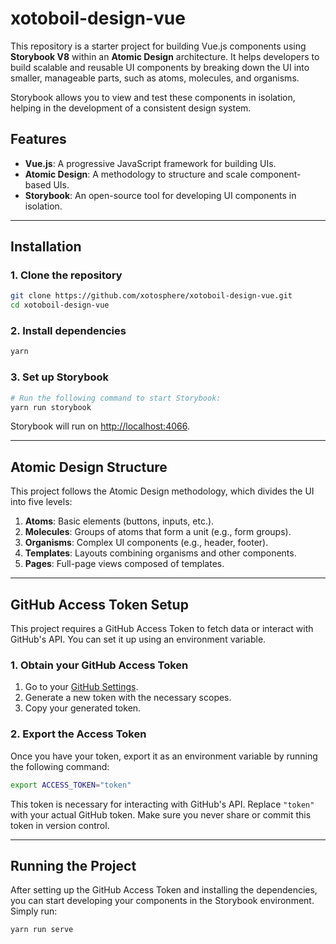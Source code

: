 # xotoboil-design-vue

This repository is a starter project for building Vue.js components using **Storybook V8** within an **Atomic Design** architecture. It helps developers to build scalable and reusable UI components by breaking down the UI into smaller, manageable parts, such as atoms, molecules, and organisms.

Storybook allows you to view and test these components in isolation, helping in the development of a consistent design system.

## Features

- **Vue.js**: A progressive JavaScript framework for building UIs.
- **Atomic Design**: A methodology to structure and scale component-based UIs.
- **Storybook**: An open-source tool for developing UI components in isolation.

---

## Installation

### 1. Clone the repository

```bash
git clone https://github.com/xotosphere/xotoboil-design-vue.git
cd xotoboil-design-vue
```

### 2. Install dependencies

```bash
yarn 
```

### 3. Set up Storybook

```bash
# Run the following command to start Storybook: 
yarn run storybook
```

Storybook will run on [http://localhost:4066](http://localhost:4066).

---

## Atomic Design Structure

This project follows the Atomic Design methodology, which divides the UI into five levels:

1. **Atoms**: Basic elements (buttons, inputs, etc.).
2. **Molecules**: Groups of atoms that form a unit (e.g., form groups).
3. **Organisms**: Complex UI components (e.g., header, footer).
4. **Templates**: Layouts combining organisms and other components.
5. **Pages**: Full-page views composed of templates.

---

## GitHub Access Token Setup

This project requires a GitHub Access Token to fetch data or interact with GitHub's API. You can set it up using an environment variable.

### 1. Obtain your GitHub Access Token

1. Go to your [GitHub Settings](https://github.com/settings/tokens).
2. Generate a new token with the necessary scopes.
3. Copy your generated token.

### 2. Export the Access Token

Once you have your token, export it as an environment variable by running the following command:

```bash
export ACCESS_TOKEN="token"
```

This token is necessary for interacting with GitHub's API. Replace `"token"` with your actual GitHub token. Make sure you never share or commit this token in version control.

---

## Running the Project

After setting up the GitHub Access Token and installing the dependencies, you can start developing your components in the Storybook environment. Simply run:

```bash
yarn run serve
```
